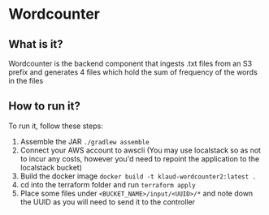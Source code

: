 # Wordcounter

## What is it?
Wordcounter is the backend component that ingests .txt files from an S3 prefix and generates 4 files which hold the sum of
frequency of the words in the files

## How to run it?
To run it, follow these steps:
1. Assemble the JAR `./gradlew assemble`
2. Connect your AWS account to awscli (You may use localstack so as not to incur any costs, however you'd need to
repoint the application to the localstack bucket)
3. Build the docker image `docker build -t klaud-wordcounter2:latest .  `
4. cd into the terraform folder and run `terraform apply`
5. Place some files under `<BUCKET_NAME>/input/<UUID>/*` and note down the UUID as you will need to send it to 
the controller